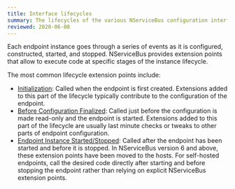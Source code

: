 ```yaml
---
title: Interface lifecycles
summary: The lifecycles of the various NServiceBus configuration interfaces
reviewed: 2020-06-08
---
```


Each endpoint instance goes through a series of events as it is configured, constructed, started, and stopped. NServiceBus provides extension points that allow to execute code at specific stages of the instance lifecycle. 

The most common lifecycle extension points include:

- [Initialization](/nservicebus/lifecycle/ineedinitialization.md): Called when the endpoint is first created. Extensions added to this part of the lifecycle typically contribute to the configuration of the endpoint.
- [Before Configuration Finalized](/nservicebus/lifecycle/iwanttorunbeforeconfigurationisfinalized.md): Called just before the configuration is made read-only and the endpoint is started. Extensions added to this part of the lifecycle are usually last minute checks or tweaks to other parts of endpoint configuration.
- [Endpoint Instance Started/Stopped](/nservicebus/lifecycle/endpointstartandstop.md): Called after the endpoint has been started and before it is stopped. In NServiceBus version 6 and above, these extension points have been moved to the hosts. For self-hosted endpoints, call the desired code directly after starting and before stopping the endpoint rather than relying on explicit NServiceBus extension points.
